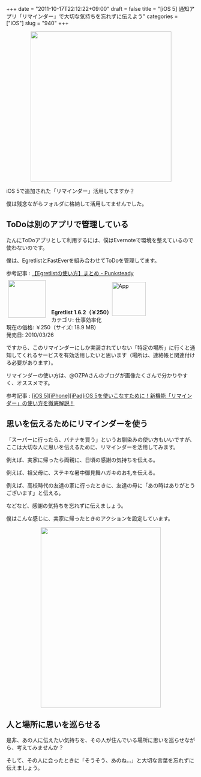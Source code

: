 +++
date = "2011-10-17T22:12:22+09:00"
draft = false
title = "[iOS 5] 通知アプリ「リマインダー」で大切な気持ちを忘れずに伝えよう"
categories = ["iOS"]
slug = "940"
+++

<img style="display:block; margin-left:auto; margin-right:auto;" src="/images/2011/10/0940_1.jpg" border="0" width="375" height="400" />

iOS 5で追加された「リマインダー」活用してますか？
 
僕は残念ながらフォルダに格納して活用してませんでした。 

<h2>ToDoは別のアプリで管理している</h2>

たんにToDoアプリとして利用するには、僕はEvernoteで環境を整えているので使わないのです。
 
僕は、EgretlistとFastEverを組み合わせてToDoを管理してます。
 
参考記事  : <a href="http://punksteady.com/2011/10/17/egretlist5/" target="_blank">【Egretlistの使い方】まとめ - Punksteady</a>

<a href="https://itunes.apple.com/jp/app/id363951705?mt=8&uo=4&at=11l3RT" target="_blank" rel="nofollow"><img width="100" class="alignleft" align="left" src="http://a4.mzstatic.com/us/r1000/007/Purple/9d/3f/46/mzi.ibcofpfq.100x100-75.png" style="margin: -5px 15px 1px 5px;"></a><strong> Egretlist 1.6.2（￥250）</strong><a href="https://itunes.apple.com/jp/app/id363951705?mt=8&uo=4&at=11l3RT" target="_blank" rel="nofollow"><img src="/images/2012/12/viewinitunes_jp.png" style="vertical-align:bottom;" width="90" alt="App"></a><br> カテゴリ: 仕事効率化<br> 現在の価格: ￥250（サイズ: 18.9 MB）<br> 発売日: 2010/03/26<br style="clear: both;">

ですから、このリマインダーにしか実装されていない「特定の場所」に行くと通知してくれるサービスを有効活用したいと思います（場所は、連絡帳と関連付ける必要があります）。

リマインダーの使い方は、@OZPAさんのブログが画像たくさんで分かりやすく、オススメです。

参考記事 : <a href="http://ozpa-h4.com/2011/10/14/reminder_tetteikaibo/" target="_blank">[iOS 5][iPhone][iPad]iOS 5を使いこなすために！新機能「リマインダー」の使い方を徹底解説！</a> 
 
<h2>思いを伝えるためにリマインダーを使う</h2>  

「スーパーに行ったら、バナナを買う」というお馴染みの使い方もいいですが、ここは大切な人に思いを伝えるために、リマインダーを活用してみます。
 
例えば、実家に帰ったら両親に、日頃の感謝の気持ちを伝える。  
 
例えば、祖父母に、ステキな暑中御見舞ハガキのお礼を伝える。

例えば、高校時代の友達の家に行ったときに、友達の母に「あの時はありがとうございます」と伝える。

などなど、感謝の気持ちを忘れずに伝えましょう。

僕はこんな感じに、実家に帰ったときのアクションを設定しています。 

<img style="display:block; margin-left:auto; margin-right:auto;" src="/images/2011/10/0940_2.jpg" border="0" width="320" height="480" />

<h2>人と場所に思いを巡らせる</h2>

是非、あの人に伝えたい気持ちを、その人が住んでいる場所に思いを巡らせながら、考えてみませんか？

そして、その人に会ったときに「そうそう、あのね...」と大切な言葉を忘れずに伝えましょう。
